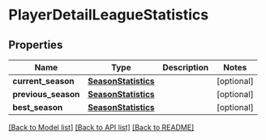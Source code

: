 # PlayerDetailLeagueStatistics

## Properties
Name | Type | Description | Notes
------------ | ------------- | ------------- | -------------
**current_season** | [**SeasonStatistics**](SeasonStatistics.md) |  | [optional] 
**previous_season** | [**SeasonStatistics**](SeasonStatistics.md) |  | [optional] 
**best_season** | [**SeasonStatistics**](SeasonStatistics.md) |  | [optional] 

[[Back to Model list]](../README.md#documentation-for-models) [[Back to API list]](../README.md#documentation-for-api-endpoints) [[Back to README]](../README.md)



